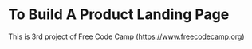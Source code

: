 # To Build A Product Landing Page

This is 3rd project of Free Code Camp (https://www.freecodecamp.org)